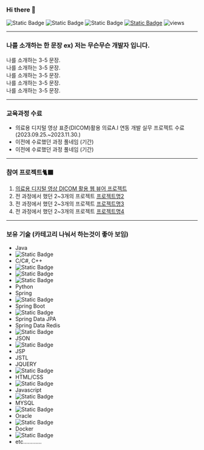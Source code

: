 ### Hi there 👋
![Static Badge](https://img.shields.io/badge/:민재-blue)
![Static Badge](https://img.shields.io/badge/:안녕하세요-pupple)
![Static Badge](https://img.shields.io/badge/:반갑습니다-violet)
[![Static Badge](https://img.shields.io/badge/메일주소-6DB33F?style=flag-square&logo=Google&logoColor=white)](mailto:rudwnd88@google.com)
![views](https://github.com/jonghechoi/dicom-bridge)

<!-- ![Static Badge](https://img.shields.io/badge/:내용-색) 
https://github.com/badges/shields
https://img.shields.io/badges/static-badge
https://simpleicons.org/
보유기술란을 뱃지를 이용해서 하면 좋다
-->


<!--
**minlano/minlano** is a ✨ _special_ ✨ repository because its `README.md` (this file) appears on your GitHub profile.

Here are some ideas to get you started:

- 🔭 I’m currently working on ...
- 🌱 I’m currently learning ...
- 👯 I’m looking to collaborate on ...
- 🤔 I’m looking for help with ...
- 💬 Ask me about ...
- 📫 How to reach me: ...
- 😄 Pronouns: ...
- ⚡ Fun fact: ...
-->


---

### 나를 소개하는 한 문장 ex) 저는 무슨무슨 개발자 입니다.
나를 소개하는 3-5 문장. <br>
나를 소개하는 3-5 문장. <br>
나를 소개하는 3-5 문장. <br>
나를 소개하는 3-5 문장. <br>
나를 소개하는 3-5 문장. <br>

---

### 교육과정 수료
* 의료용 디지털 영상 표준(DICOM)활용 의료A.I 연동 개발 실무 프로젝트 수료(2023.09.25.~2023.11.30.)
* 이전에 수료했던 과정 풀네임 (기간)
* 이전에 수료했던 과정 풀네임 (기간)

---

### 참여 프로젝트🐈‍⬛
1. [의료용 디지털 영상 DICOM 활용 웹 뷰어 프로젝트](about:blank)
2. 전 과정에서 했던 2~3개의 프로젝트 [프로젝트명2](태스크툴주소)
3. 전 과정에서 했던 2~3개의 프로젝트 [프로젝트명3](깃헙리포지토리주소)
4. 전 과정에서 했던 2~3개의 프로젝트 [프로젝트명4](배포링크)

---

### 보유 기술 (카테고리 나눠서 하는것이 좋아 보임)
* Java
* ![Static Badge](https://img.shields.io/badge/Java-6DB33F?style=flag-square&logo=coffeescript&logoColor=white)
* C/C#, C++
* ![Static Badge](https://img.shields.io/badge/C-6DB33F?style=flag-square&logo=C&logoColor=white)
* ![Static Badge](https://img.shields.io/badge/C-6DB33F?style=flag-square&logo=C#&logoColor=white)
* ![Static Badge](https://img.shields.io/badge/C++-6DB33F?style=flag-square&logo=C++&logoColor=red)
* Python
* Spring
* ![Static Badge](https://img.shields.io/badge/Spring-6DB33F?style=flag-square&logo=Spring&logoColor=white)
* Spring Boot
* ![Static Badge](https://img.shields.io/badge/Spring-6DB33F?style=flag-square&logo=SpringBoot&logoColor=white)
* Spring Data JPA
* Spring Data Redis
* ![Static Badge](https://img.shields.io/badge/Redis-6DB33F?style=flag-square&logo=Redis&logoColor=white)
* JSON
* ![Static Badge](https://img.shields.io/badge/json-6DB33F?style=flag-square&logo=JSON&logoColor=white)
* JSP
* JSTL
* JQUERY
* ![Static Badge](https://img.shields.io/badge/JQUERY-6DB33F?style=flag-square&logo=JQUERY&logoColor=white)
* HTML/CSS
* ![Static Badge](https://img.shields.io/badge/HTML5-6DB33F?style=flag-square&logo=HTML5&logoColor=white)
* Javascript
* ![Static Badge](https://img.shields.io/badge/Javascript-6DB33F?style=flag-square&logo=Javascript&logoColor=white)
* MYSQL
* ![Static Badge](https://img.shields.io/badge/MYSQL-6DB33F?style=flag-square&logo=MYSQL&logoColor=white)
* Oracle
* ![Static Badge](https://img.shields.io/badge/Oracle-6DB33F?style=flag-square&logo=Oracle&logoColor=white)
* Docker
* ![Static Badge](https://img.shields.io/badge/Docker-6DB33F?style=flag-square&logo=Docker&logoColor=white)
* etc............

